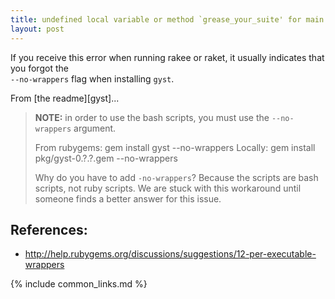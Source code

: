 ```yaml
---
title: undefined local variable or method `grease_your_suite' for main:Object (NameError)
layout: post
---
```


If you receive this error when running rakee or raket, it usually indicates that you forgot the   
`--no-wrappers` flag when installing `gyst`.

From [the readme][gyst]...

>**NOTE:** in order to use the bash scripts, you must use the `--no-wrappers` argument.   
>
>From rubygems:
>     gem install gyst --no-wrappers
>Locally:
>     gem install pkg/gyst-0.?.?.gem --no-wrappers
>
>
>Why do you have to add `-no-wrappers`?  Because the scripts are bash scripts, not ruby scripts.  We are stuck with this workaround until someone finds a better answer for this issue.

References:
-----------

 * <http://help.rubygems.org/discussions/suggestions/12-per-executable-wrappers>

{% include common_links.md %}
